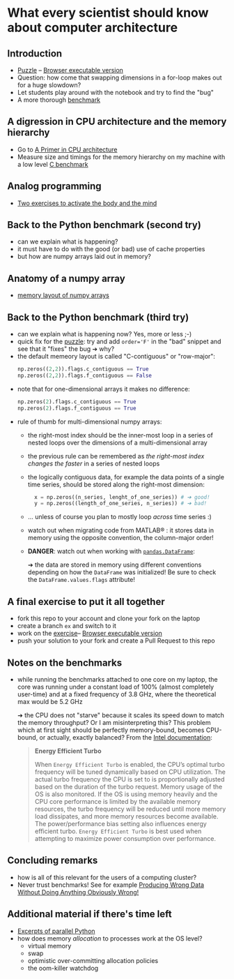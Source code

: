 # What every scientist should know about computer architecture

## Introduction
  - [Puzzle](puzzle.ipynb) – [Browser executable version](https://jupyterlite.mintgruen.tu-berlin.de/sites/mathesis-videospiel/2025-tam-retreat/)
  - Question: how come that swapping dimensions in a for-loop makes out for a huge slowdown?
  - Let students play around with the notebook and try to find the "bug"
  - A more thorough [benchmark](benchmark_python/)


## A digression in CPU architecture and the memory hierarchy

  - Go to [A Primer in CPU architecture](architecture/)
  - Measure size and timings for the memory hierarchy on my machine with a low level [C benchmark](benchmark_low_level/)

## Analog programming

  - [Two exercises to activate the body and the mind](analog_programming.md)


## Back to the Python benchmark (second try)

  - can we explain what is happening?
  - it must have to do with the good (or bad) use of cache properties
  - but how are numpy arrays laid out in memory?

## Anatomy of a numpy array

  - [memory layout of numpy arrays](numpy/)

## Back to the Python benchmark (third try)
  - can we explain what is happening now? Yes, more or less ;-)
  - quick fix for the [puzzle](puzzle.ipynb): try and add `order='F'` in the "bad" snippet and see that it "fixes" the bug ➔ why?
  - the default memeory layout is called "C-contiguous" or "row-major": 
      ```python
      np.zeros((2,2)).flags.c_contiguous == True
      np.zeros((2,2)).flags.f_contiguous == False
      ```
  - note that for one-dimensional arrays it makes no difference:
      ```python
      np.zeros(2).flags.c_contiguous == True
      np.zeros(2).flags.f_contiguous == True
      ```
  - rule of thumb for multi-dimensional numpy arrays:
    - the right-most index should be the inner-most loop in a series of nested loops over the dimensions of a multi-dimensional array
    - the previous rule can be remembered as *the right-most index changes the faster* in a series of nested loops
    - the logically contiguous data, for example the data points of a single time series, should be stored along the right-most dimension: 
        ```python
          x = np.zeros((n_series, lenght_of_one_series)) # ➔ good!
          y = np.zeros((length_of_one_series, n_series)) # ➔ bad!
        ```
    - … unless of course you plan to mostly loop *across* time series :)
    - watch out when migrating code from MATLAB® : it stores data in memory using the opposite convention, the column-major order!
    - **DANGER**: watch out when working with [`pandas.DataFrame`](https://pandas.pydata.org/docs/reference/api/pandas.DataFrame.html):
        
        ➔ the data are stored in memory using different conventions depending on how the `DataFrame` was initialized! Be sure to
        check the `DataFrame.values.flags` attribute!

## A final exercise to put it all together
  - fork this repo to your account and clone your fork on the laptop
  - create a branch `ex` and switch to it
  - work on the [exercise](exercise.ipynb)– [Browser executable version](https://jupyterlite.mintgruen.tu-berlin.de/sites/mathesis-videospiel/2025-tam-retreat/)
  - push your solution to your fork and create a Pull Request to this repo


## Notes on the benchmarks

  - while running the benchmarks attached to one core on my laptop, the core was running under a constant load of 100% (almost completely user-time) and at a fixed frequency of 3.8 GHz, where the theoretical max would be 5.2 GHz
    
    ➔ the CPU does not "starve" because it scales its speed down to match the memory throughput? Or I am misinterpreting this? This problem which at first sight should be perfectly memory-bound, becomes CPU-bound, or actually, exactly balanced? From the [Intel documentation](https://lenovopress.lenovo.com/lp1836-tuning-uefi-settings-4th-gen-intel-xeon-scalable-processor):
    > **Energy Efficient Turbo**
    >
    > When `Energy Efficient Turbo` is enabled, the CPU’s optimal turbo
    > frequency will be tuned dynamically based on CPU utilization. The actual
    > turbo frequency the CPU is set to is proportionally adjusted based on the
    > duration of the turbo request. Memory usage of the OS is also monitored.
    > If the OS is using memory heavily and the CPU core performance is limited
    > by the available memory resources, the turbo frequency will be reduced
    > until more memory load dissipates, and more memory resources become
    > available. The power/performance bias setting also influences energy
    > efficient turbo. `Energy Efficient Turbo` is best used when attempting to
    > maximize power consumption over performance.

## Concluding remarks
  - how is all of this relevant for the users of a computing cluster?
  - Never trust benchmarks! See for example [Producing Wrong Data Without Doing Anything Obviously Wrong!](https://users.cs.northwestern.edu/~robby/courses/322-2013-spring/mytkowicz-wrong-data.pdf)

## Additional material if there's time left
- [Excerpts of parallel Python](parallel)
- how does memory *allocation* to processes work at the OS level?
  - virtual memory
  - swap
  - optimistic over-committing allocation policies
  - the oom-killer watchdog
